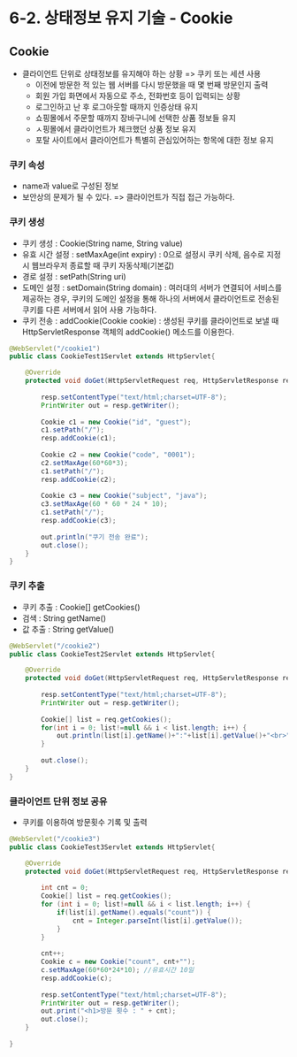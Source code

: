 # 6-2. 상태정보 유지 기술 - Cookie

## Cookie

- 클라이언트 단위로 상태정보를 유지해야 하는 상황 => 쿠키 또는 세션 사용
  - 이전에 방문한 적 있는 웹 서버를 다시 방문했을 때 몇 번째 방문인지 출력
  - 회원 가입 화면에서 자동으로 주소, 전화번호 등이 입력되는 상황
  - 로그인하고 난 후 로그아웃할 때까지 인증상태 유지
  - 쇼핑몰에서 주문할 때까지 장바구니에 선택한 상품 정보들 유지
  - ㅅ핑몰에서 클라이언트가 체크했던 상품 정보 유지
  - 포탈 사이트에서 클라이언트가 특별히 관심있어하는 항목에 대한 정보 유지

### 쿠키 속성

- name과 value로 구성된 정보
- 보안상의 문제가 될 수 있다. => 클라이언트가 직접 접근 가능하다.

### 쿠키 생성

- 쿠키 생성 : Cookie(String name, String value)
- 유효 시간 설정 : setMaxAge(int expiry) : 0으로 설정시 쿠키 삭제, 음수로 지정시 웹브라우저 종료할 때 쿠키 자동삭제(기본값)
- 경로 설정 : setPath(String uri)
- 도메인 설정 : setDomain(String domain) : 여러대의 서버가 연결되어 서비스를 제공하는 경우, 쿠키의 도메인 설정을 통해 하나의 서버에서 클라이언트로 전송된 쿠키를 다른 서버에서 읽어 사용 가능하다.
- 쿠키 전송 : addCookie(Cookie cookie) : 생성된 쿠키를 클라이언트로 보낼 때 HttpServletResponse 객체의 addCookie() 메소드를 이용한다.

```java
@WebServlet("/cookie1")
public class CookieTest1Servlet extends HttpServlet{

	@Override
	protected void doGet(HttpServletRequest req, HttpServletResponse resp) throws ServletException, IOException {
	
		resp.setContentType("text/html;charset=UTF-8");
		PrintWriter out = resp.getWriter();
		
		Cookie c1 = new Cookie("id", "guest");
		c1.setPath("/");
		resp.addCookie(c1);
		
		Cookie c2 = new Cookie("code", "0001");
		c2.setMaxAge(60*60*3);
		c1.setPath("/");
		resp.addCookie(c2);
		
		Cookie c3 = new Cookie("subject", "java");
		c3.setMaxAge(60 * 60 * 24 * 10);
		c1.setPath("/");
		resp.addCookie(c3);
		
		out.println("쿠기 전송 완료");
		out.close();
	}	
}
```

### 쿠키 추출

- 쿠키 추출 : Cookie[] getCookies()
- 검색 : String getName()
- 값 추출 : String getValue()

```java
@WebServlet("/cookie2")
public class CookieTest2Servlet extends HttpServlet{

	@Override
	protected void doGet(HttpServletRequest req, HttpServletResponse resp) throws ServletException, IOException {
	
		resp.setContentType("text/html;charset=UTF-8");
		PrintWriter out = resp.getWriter();
		
		Cookie[] list = req.getCookies();
		for(int i = 0; list!=null && i < list.length; i++) {
			out.println(list[i].getName()+":"+list[i].getValue()+"<br>");
		}
		
		out.close();
	}	
}
```

### 클라이언트 단위 정보 공유

- 쿠키를 이용하여 방문횟수 기록 및 출력

```java
@WebServlet("/cookie3")
public class CookieTest3Servlet extends HttpServlet{

	@Override
	protected void doGet(HttpServletRequest req, HttpServletResponse resp) throws ServletException, IOException {
		
		int cnt = 0;
		Cookie[] list = req.getCookies();
		for (int i = 0; list!=null && i < list.length; i++) {
			if(list[i].getName().equals("count")) {
				cnt = Integer.parseInt(list[i].getValue());
			}
		}
		
		cnt++;
		Cookie c = new Cookie("count", cnt+"");
		c.setMaxAge(60*60*24*10); //유효시간 10일
		resp.addCookie(c);
		
		resp.setContentType("text/html;charset=UTF-8");
		PrintWriter out = resp.getWriter();
		out.print("<h1>방문 횟수 : " + cnt);
		out.close();
	}
	
}
```


